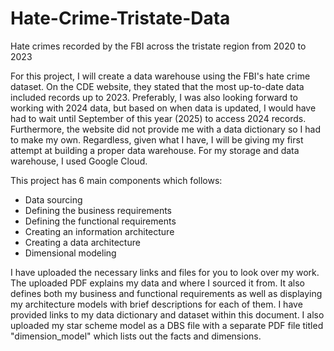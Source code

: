 # Hate-Crime-Tristate-Data
Hate crimes recorded by the FBI across the tristate region from 2020 to 2023

For this project, I will create a data warehouse using the FBI's hate crime dataset. On the CDE website, they stated that the most up-to-date data included records up to 2023.
Preferably, I was also looking forward to working with 2024 data, but based on when data is updated, I would have had to wait until September of this year (2025) to access 2024 records.
Furthermore, the website did not provide me with a data dictionary so I had to make my own.
Regardless, given what I have, I will be giving my first attempt at building a proper data warehouse.
For my storage and data warehouse, I used Google Cloud.

This project has 6 main components which follows:
- Data sourcing
- Defining the business requirements
- Defining the functional requirements
- Creating an information architecture
- Creating a data architecture
- Dimensional modeling

I have uploaded the necessary links and files for you to look over my work.
The uploaded PDF explains my data and where I sourced it from. It also defines both my business and functional requirements as well as displaying my architecture models with brief descriptions for each of them.
I have provided links to my data dictionary and dataset within this document.
I also uploaded my star scheme model as a DBS file with a separate PDF file titled "dimension_model" which lists out the facts and dimensions.
